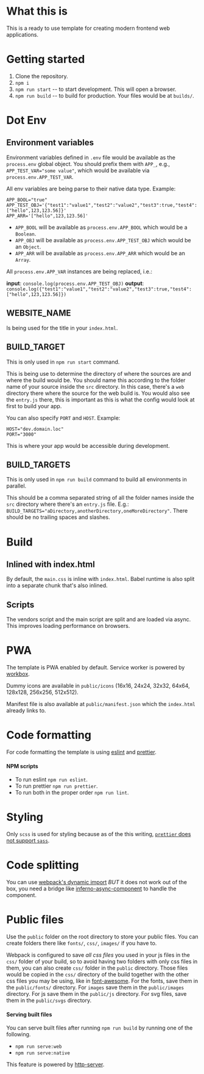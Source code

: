<!-- @format -->

# What this is

This is a ready to use template for creating modern frontend web applications.

# Getting started

1. Clone the repository.
2. `npm i`
3. `npm run start` -- to start development. This will open a browser.
4. `npm run build` -- to build for production. Your files would be at `builds/`.

# Dot Env

## Environment variables

Environment variables defined in `.env` file would be available as the `process.env` global object. You should prefix them with `APP_`, e.g., `APP_TEST_VAR="some value"`, which would be available via `process.env.APP_TEST_VAR`.

All env variables are being parse to their native data type. Example:

```
APP_BOOL="true"
APP_TEST_OBJ='{"test1":"value1","test2":"value2","test3":true,"test4":["hello",123,123.56]}'
APP_ARR='["hello",123,123.56]'
```

- `APP_BOOL` will be available as `process.env.APP_BOOL` which would be a `Boolean`.
- `APP_OBJ` will be available as `process.env.APP_TEST_OBJ` which would be an `Object`.
- `APP_ARR` will be available as `process.env.APP_ARR` which would be an `Array`.

All `process.env.APP_VAR` instances are being replaced, i.e.:

**input**: `console.log(process.env.APP_TEST_OBJ)`
**output**: `console.log({"test1":"value1","test2":"value2","test3":true,"test4":["hello",123,123.56]})`

## WEBSITE_NAME

Is being used for the title in your `index.html`.

## BUILD_TARGET

This is only used in `npm run start` command.

This is being use to determine the directory of where the sources are and where the build would be. You should name this according to the folder name of your source inside the `src` directory. In this case, there's a `web` directory there where the source for the web build is. You would also see the `entry.js` there, this is important as this is what the config would look at first to build your app.

You can also specify `PORT` and `HOST`. Example:

```
HOST="dev.domain.loc"
PORT="3000"
```

This is where your app would be accessible during development.

## BUILD_TARGETS

This is only used in `npm run build` command to build all environments in parallel.

This should be a comma separated string of all the folder names inside the `src` directory where there's an `entry.js` file. E.g.: `BUILD_TARGETS="aDirectory,anotherDirectory,oneMoreDirectory"`. There should be no trailing spaces and slashes.

# Build

## Inlined with index.html

By default, the `main.css` is inline with `index.html`. Babel runtime is also split into a separate chunk that's also inlined.

## Scripts

The vendors script and the main script are split and are loaded via async. This improves loading performance on browsers.

# PWA

The template is PWA enabled by default. Service worker is powered by [workbox](https://github.com/GoogleChrome/workbox).

Dummy icons are available in `public/icons` (16x16, 24x24, 32x32, 64x64, 128x128, 256x256, 512x512).

Manifest file is also available at `public/manifest.json` which the `index.html` already links to.

# Code formatting

For code formatting the template is using [eslint](https://github.com/eslint/eslint) and [prettier](https://github.com/prettier/prettier).

#### NPM scripts

- To run eslint `npm run eslint`.
- To run prettier `npm run prettier`.
- To run both in the proper order `npm run lint`.

# Styling

Only `scss` is used for styling because as of the this writing, [`prettier` does not support `sass`](https://github.com/prettier/prettier/issues/4948).

# Code splitting

You can use [webpack's dynamic import](https://webpack.js.org/guides/code-splitting/#dynamic-imports) _BUT_ it does not work out of the box, you need a bridge like [inferno-async-component](https://github.com/aprilmintacpineda/inferno-async-component) to handle the component.

# Public files

Use the `public` folder on the root directory to store your public files. You can create folders there like `fonts/`, `css/`, `images/` if you have to.

Webpack is configured to save _all css files_ you used in your js files in the `css/` folder of your build, so to avoid having two folders with only css files in them, you can also create `css/` folder in the `public` directory. Those files would be copied in the `css/` directory of the build together with the other css files you may be using, like in [font-awesome](https://www.npmjs.com/package/font-awesome). For the fonts, save them in the `public/fonts/` directory. For `images` save them in the `public/images` directory. For js save them in the `public/js` directory. For svg files, save them in the `public/svgs` directory.

#### Serving built files

You can serve built files after running `npm run build` by running one of the following.

- `npm run serve:web`
- `npm run serve:native`

This feature is powered by [http-server](https://github.com/indexzero/http-server).
